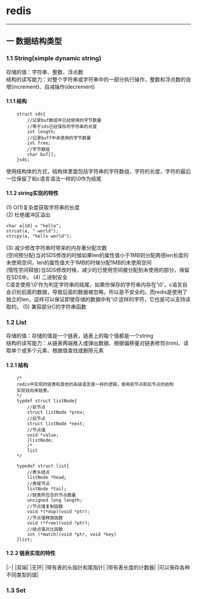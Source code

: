 # redis
---
## 一 数据结构类型
### 1.1 String(simple dynamic string)
存储的值：字符串、整数、浮点数<br>
结构的读写能力：对整个字符串或字符串中的一部分执行操作，整数和浮点数的自增(increment)、自减操作(decrement)
#### 1.1.1 结构
		struct sds{
            //记录buf数组中已经使用的字节数量
            //等于sds已经保存的字符串的长度
            int length;
            //记录buff中未使用的字节数量
            int free;
            //字节数组
            char buf[];
        }sds;    
使用结构体的方式，结构体里面包括字符串的字符数组，字符的长度，字符的最后一位保留了和c语言语法一样的\0作为结尾
#### 1.1.2 string实现的特性
(1) O(1)复杂度获取字符串的长度<br>
(2) 杜绝缓冲区溢出<br>

    char a[10] = "hello";               
    strcat(a, " world");               
    strcpy(a, "hello world"); 
(3) 减少修改字符串时带来的内存重分配次数 <br>
(空间预分配)当对SDS修改的时候如果len的属性值小于1MB则分配两倍len长度的未使用空间，len的属性值大于1MB的时候分配1MB的未使用空间<br>
(惰性空间释放)当SDS修改时候，减少的已使用空间被分配到未使用的部分，保留在SDS中。
(4) 二进制安全<br>
C语言使用’\0’作为判定字符串的结尾，如果你保存的字符串内存在’\0’，c语言自会识别前面的数据，导致后面的数据被忽略，所以是不安全的。而redis是使用了独立的len，这样可以保证即使存储的数据中有’\0’这样的字符，它也是可以支持读取的。
(5) 兼容部分C的字符串函数


### 1.2 List
存储的值：存储的值是一个链表，链表上的每个值都是一个string<br>
结构的读写能力：从链表两端推入或弹出数据、根据偏移量对链表修剪(trim)、读取单个或多个元素、根据值查找或删除元素
#### 1.2.1 结构
		/*
		redis中实现的链表和其他的高级语言是一样的逻辑，使用前节点和后节点的结构 
		实现双向来链表。
		*/
		typdef struct listNode{
            //前节点
            struct listNode *prev;
            //后节点
            struct listNode *next;
            //节点值
            void *value; 
            }listNode;
            /*
            list
		*/
		
		typedef struct list{
            //表头结点
            listNode *head;
            //表尾节点
            listNode *tail;
            //链表所包含的节点数量
            unsigned long length;
            //节点值复制函数
            void *(*dup)(void *ptr);
            //节点值释放函数
            void (*free)(void *ptr);
            //结点值对比函数
            int (*match)(void *ptr, void *key)
		}list;

#### 1.2.2 链表实现的特性
|:-|
|双端|
|无环|
|带有表的头指针和尾指针|
|带有表长度的计数器|
|可以保存各种不同类型的值|

### 1.3 Set


